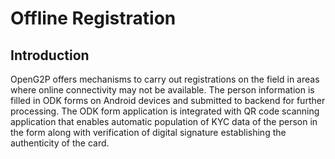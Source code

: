 # Offline Registration

## Introduction

OpenG2P offers mechanisms to carry out registrations on the field in areas where online connectivity may not be available. The person information is filled in ODK forms on Android devices and submitted to backend for further processing.  The ODK form application is integrated with QR code scanning application that enables automatic population of KYC data of the person in the form along with verification of digital signature establishing the authenticity of the card.
